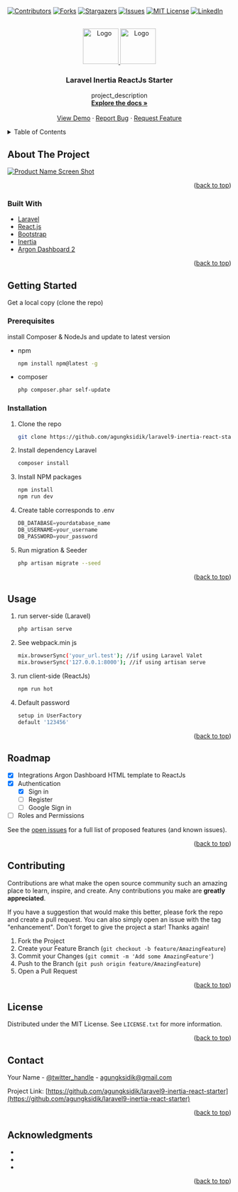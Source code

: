 <div id="top"></div>
<!--
*** Thanks for checking out the Best-README-Template. If you have a suggestion
*** that would make this better, please fork the repo and create a pull request
*** or simply open an issue with the tag "enhancement".
*** Don't forget to give the project a star!
*** Thanks again! Now go create something AMAZING! :D
-->



<!-- PROJECT SHIELDS -->
<!--
*** I'm using markdown "reference style" links for readability.
*** Reference links are enclosed in brackets [ ] instead of parentheses ( ).
*** See the bottom of this document for the declaration of the reference variables
*** for contributors-url, forks-url, etc. This is an optional, concise syntax you may use.
*** https://www.markdownguide.org/basic-syntax/#reference-style-links
-->
[![Contributors][contributors-shield]][contributors-url]
[![Forks][forks-shield]][forks-url]
[![Stargazers][stars-shield]][stars-url]
[![Issues][issues-shield]][issues-url]
[![MIT License][license-shield]][license-url]
[![LinkedIn][linkedin-shield]][linkedin-url]



<!-- PROJECT LOGO -->
<br />
<div align="center">
  <a href="https://github.com/agungksidik/laravel9-inertia-react-starter">
    <img src="https://raw.githubusercontent.com/creativetimofficial/public-assets/master/logos/react-logo.jpg" alt="Logo" width="80" height="80">
  </a>
  <a href="https://github.com/agungksidik/laravel9-inertia-react-starter">
    <img src="https://raw.githubusercontent.com/creativetimofficial/public-assets/master/logos/laravel_logo.png" alt="Logo" width="80" height="80">
  </a>

<h3 align="center">Laravel Inertia ReactJs Starter</h3>

  <p align="center">
    project_description
    <br />
    <a href="https://github.com/agungksidik/laravel9-inertia-react-starter"><strong>Explore the docs »</strong></a>
    <br />
    <br />
    <a href="https://github.com/agungksidik/laravel9-inertia-react-starter">View Demo</a>
    ·
    <a href="https://github.com/agungksidik/laravel9-inertia-react-starter/issues">Report Bug</a>
    ·
    <a href="https://github.com/agungksidik/laravel9-inertia-react-starter/issues">Request Feature</a>
  </p>
</div>



<!-- TABLE OF CONTENTS -->
<details>
  <summary>Table of Contents</summary>
  <ol>
    <li>
      <a href="#about-the-project">About The Project</a>
      <ul>
        <li><a href="#built-with">Built With</a></li>
      </ul>
    </li>
    <li>
      <a href="#getting-started">Getting Started</a>
      <ul>
        <li><a href="#prerequisites">Prerequisites</a></li>
        <li><a href="#installation">Installation</a></li>
      </ul>
    </li>
    <li><a href="#usage">Usage</a></li>
    <li><a href="#roadmap">Roadmap</a></li>
    <li><a href="#contributing">Contributing</a></li>
    <li><a href="#license">License</a></li>
    <li><a href="#contact">Contact</a></li>
    <li><a href="#acknowledgments">Acknowledgments</a></li>
  </ol>
</details>



<!-- ABOUT THE PROJECT -->
## About The Project

[![Product Name Screen Shot][product-screenshot]](https://www.facebook.com/agungsidikmuhamad/)



<p align="right">(<a href="#top">back to top</a>)</p>



### Built With

* [Laravel](https://laravel.com)
* [React.js](https://reactjs.org/)
* [Bootstrap](https://getbootstrap.com)
* [Inertia](https://inertiajs.com/)
* [Argon Dashboard 2](https://www.creative-tim.com/product/argon-dashboard)

<p align="right">(<a href="#top">back to top</a>)</p>



<!-- GETTING STARTED -->
## Getting Started

Get a local copy (clone the repo)

### Prerequisites

install Composer & NodeJs and update to latest version
* npm
  ```sh
  npm install npm@latest -g
  ```

* composer
  ```sh
  php composer.phar self-update
  ```

### Installation

1. Clone the repo
   ```sh
   git clone https://github.com/agungksidik/laravel9-inertia-react-starter.git
   ```
2. Install dependency Laravel
   ```sh
   composer install
   ```
3. Install NPM packages
   ```sh
   npm install
   npm run dev
   ```
4. Create table corresponds to .env
    ```js    
    DB_DATABASE=yourdatabase_name
    DB_USERNAME=your_username
    DB_PASSWORD=your_password
   ```
5. Run migration & Seeder
   ```sh
   php artisan migrate --seed
   ```

<p align="right">(<a href="#top">back to top</a>)</p>



<!-- USAGE EXAMPLES -->
## Usage

1. run server-side (Laravel)
   ```sh
   php artisan serve
   ```
2. See webpack.min js 
   ```sh
   mix.browserSync('your_url.test'); //if using Laravel Valet
   mix.browserSync('127.0.0.1:8000'); //if using artisan serve
   ```
3. run client-side (ReactJs)
   ```sh
   npm run hot
   ```
4. Default password
   ```sh
   setup in UserFactory
   default '123456'
   ```
   

<p align="right">(<a href="#top">back to top</a>)</p>



<!-- ROADMAP -->
## Roadmap

- [x] Integrations Argon Dashboard HTML template to ReactJs
- [x] Authentication
    - [x] Sign in
    - [ ] Register 
    - [ ] Google Sign in 
- [ ] Roles and Permissions

See the [open issues](https://github.com/agungksidik/laravel9-inertia-react-starter/issues) for a full list of proposed features (and known issues).

<p align="right">(<a href="#top">back to top</a>)</p>



<!-- CONTRIBUTING -->
## Contributing

Contributions are what make the open source community such an amazing place to learn, inspire, and create. Any contributions you make are **greatly appreciated**.

If you have a suggestion that would make this better, please fork the repo and create a pull request. You can also simply open an issue with the tag "enhancement".
Don't forget to give the project a star! Thanks again!

1. Fork the Project
2. Create your Feature Branch (`git checkout -b feature/AmazingFeature`)
3. Commit your Changes (`git commit -m 'Add some AmazingFeature'`)
4. Push to the Branch (`git push origin feature/AmazingFeature`)
5. Open a Pull Request

<p align="right">(<a href="#top">back to top</a>)</p>



<!-- LICENSE -->
## License

Distributed under the MIT License. See `LICENSE.txt` for more information.

<p align="right">(<a href="#top">back to top</a>)</p>



<!-- CONTACT -->
## Contact

Your Name - [@twitter_handle](https://twitter.com/agungksidik) - agungksidik@gmail.com

Project Link: [https://github.com/agungksidik/laravel9-inertia-react-starter](https://github.com/agungksidik/laravel9-inertia-react-starter)

<p align="right">(<a href="#top">back to top</a>)</p>



<!-- ACKNOWLEDGMENTS -->
## Acknowledgments

* []()
* []()
* []()

<p align="right">(<a href="#top">back to top</a>)</p>



<!-- MARKDOWN LINKS & IMAGES -->
<!-- https://www.markdownguide.org/basic-syntax/#reference-style-links -->
[contributors-shield]: https://img.shields.io/github/contributors/agungksidik/laravel9-inertia-react-starter.svg?style=for-the-badge
[contributors-url]: https://github.com/agungksidik/laravel9-inertia-react-starter/graphs/contributors
[forks-shield]: https://img.shields.io/github/forks/agungksidik/laravel9-inertia-react-starter.svg?style=for-the-badge
[forks-url]: https://github.com/agungksidik/laravel9-inertia-react-starter/network/members
[stars-shield]: https://img.shields.io/github/stars/agungksidik/laravel9-inertia-react-starter.svg?style=for-the-badge
[stars-url]: https://github.com/agungksidik/laravel9-inertia-react-starter/stargazers
[issues-shield]: https://img.shields.io/github/issues/agungksidik/laravel9-inertia-react-starter.svg?style=for-the-badge
[issues-url]: https://github.com/agungksidik/laravel9-inertia-react-starter/issues
[license-shield]: https://img.shields.io/github/license/agungksidik/laravel9-inertia-react-starter.svg?style=for-the-badge
[license-url]: https://github.com/agungksidik/laravel9-inertia-react-starter/blob/master/LICENSE.txt
[linkedin-shield]: https://img.shields.io/badge/-LinkedIn-black.svg?style=for-the-badge&logo=linkedin&colorB=555
[linkedin-url]: https://linkedin.com/in/linkedin_username
[product-screenshot]: images/screenshot1.png